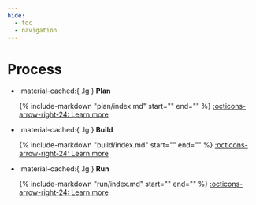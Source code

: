 ```yaml
---
hide:
  - toc
  - navigation
---
```

# Process

<div class="grid cards" markdown>

* :material-cached:{ .lg } __Plan__

    {% include-markdown "plan/index.md"
    start="<!--summary-plan-start-->" end="<!--summary-plan-end-->" %}
    [:octicons-arrow-right-24: Learn more](./plan/)

* :material-cached:{ .lg } __Build__

    {% include-markdown "build/index.md"
    start="<!--summary-build-start-->" end="<!--summary-build-end-->" %}
    [:octicons-arrow-right-24: Learn more](./build/)

* :material-cached:{ .lg } __Run__

    {% include-markdown "run/index.md"
    start="<!--summary-run-start-->" end="<!--summary-run-end-->" %}
    [:octicons-arrow-right-24: Learn more](run)

</div>

[//]: # (<figure markdown>)

[//]: # (<object data="../diagrams/out/process.svg#darkable" type="image/svg+xml"></object>)

[//]: # (</figure>)
